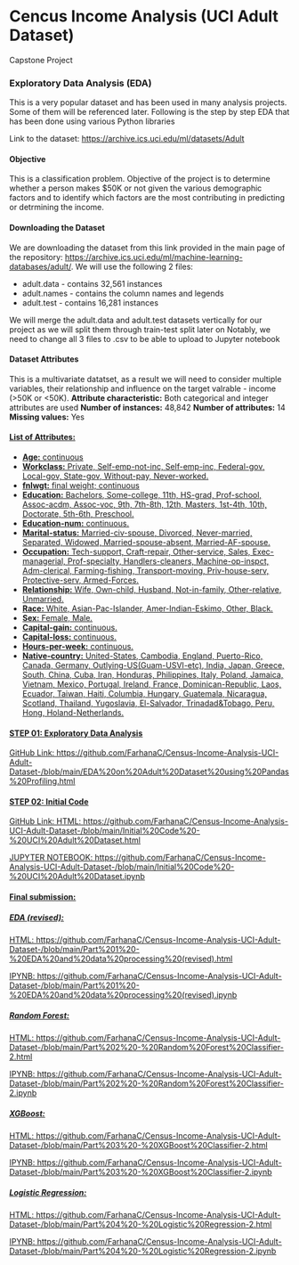 # Cencus Income Analysis (UCI Adult Dataset)
Capstone Project

### Exploratory Data Analysis (EDA)
This is a very popular dataset and has been used in many analysis projects. Some of them will be referenced later. Following is the step by step EDA that has been done using various Python libraries

Link to the dataset: https://archive.ics.uci.edu/ml/datasets/Adult

#### Objective
This is a classification problem. Objective of the project is to determine whether a person makes $50K or not given the various demographic factors and to identify which factors are the most contributing in predicting or detrmining the income.

#### Downloading the Dataset
We are downloading the dataset from this link provided in the main page of the repository: https://archive.ics.uci.edu/ml/machine-learning-databases/adult/. We will use the following 2 files:
* adult.data - contains 32,561 instances
* adult.names - contains the column names and legends
* adult.test - contains 16,281 instances

We will merge the adult.data and adult.test datasets vertically for our project as we will split them through train-test split later on
Notably, we need to change all 3 files to .csv to be able to upload to Jupyter notebook

#### Dataset Attributes
This is a multivariate datatset, as a result we will need to consider multiple variables, their relationship and influence on the target valrable - income (>50K or <50K).
**Attribute characteristic:** Both categorical and integer attributes are used
**Number of instances:** 48,842
**Number of attributes:** 14
**Missing values:** Yes

#### <u>List of Attributes:<u>
* **Age:** continuous
* **Workclass:** Private, Self-emp-not-inc, Self-emp-inc, Federal-gov, Local-gov, State-gov, Without-pay, Never-worked. 
* **fnlwgt:** final weight; continuous
* **Education:** Bachelors, Some-college, 11th, HS-grad, Prof-school, Assoc-acdm, Assoc-voc, 9th, 7th-8th, 12th, Masters, 1st-4th, 10th, Doctorate, 5th-6th, Preschool.
* **Education-num:** continuous.
* **Marital-status:** Married-civ-spouse, Divorced, Never-married, Separated, Widowed, Married-spouse-absent, Married-AF-spouse. 
* **Occupation:** Tech-support, Craft-repair, Other-service, Sales, Exec-managerial, Prof-specialty, Handlers-cleaners, Machine-op-inspct, Adm-clerical, Farming-fishing, Transport-moving, Priv-house-serv, Protective-serv, Armed-Forces.
* **Relationship:** Wife, Own-child, Husband, Not-in-family, Other-relative, Unmarried.
* **Race:** White, Asian-Pac-Islander, Amer-Indian-Eskimo, Other, Black. 
* **Sex:** Female, Male.
* **Capital-gain:** continuous.
* **Capital-loss:** continuous.
* **Hours-per-week:** continuous.
* **Native-country:** United-States, Cambodia, England, Puerto-Rico, Canada, Germany, Outlying-US(Guam-USVI-etc), India, Japan, Greece, South, China, Cuba, Iran, Honduras, Philippines, Italy, Poland, Jamaica, Vietnam, Mexico, Portugal, Ireland, France, Dominican-Republic, Laos, Ecuador, Taiwan, Haiti, Columbia, Hungary, Guatemala, Nicaragua, Scotland, Thailand, Yugoslavia, El-Salvador, Trinadad&Tobago, Peru, Hong, Holand-Netherlands.

#### STEP 01: Exploratory Data Analysis
GitHub Link: https://github.com/FarhanaC/Census-Income-Analysis-UCI-Adult-Dataset-/blob/main/EDA%20on%20Adult%20Dataset%20using%20Pandas%20Profiling.html

#### STEP 02: Initial Code
GitHub Link: 
HTML: https://github.com/FarhanaC/Census-Income-Analysis-UCI-Adult-Dataset-/blob/main/Initial%20Code%20-%20UCI%20Adult%20Dataset.html

JUPYTER NOTEBOOK: https://github.com/FarhanaC/Census-Income-Analysis-UCI-Adult-Dataset-/blob/main/Initial%20Code%20-%20UCI%20Adult%20Dataset.ipynb

#### Final submission:
##### EDA (revised): 
HTML: https://github.com/FarhanaC/Census-Income-Analysis-UCI-Adult-Dataset-/blob/main/Part%201%20-%20EDA%20and%20data%20processing%20(revised).html

IPYNB: https://github.com/FarhanaC/Census-Income-Analysis-UCI-Adult-Dataset-/blob/main/Part%201%20-%20EDA%20and%20data%20processing%20(revised).ipynb

##### Random Forest:
HTML: https://github.com/FarhanaC/Census-Income-Analysis-UCI-Adult-Dataset-/blob/main/Part%202%20-%20Random%20Forest%20Classifier-2.html

IPYNB: https://github.com/FarhanaC/Census-Income-Analysis-UCI-Adult-Dataset-/blob/main/Part%202%20-%20Random%20Forest%20Classifier-2.ipynb

##### XGBoost:
HTML: https://github.com/FarhanaC/Census-Income-Analysis-UCI-Adult-Dataset-/blob/main/Part%203%20-%20XGBoost%20Classifier-2.html

IPYNB: https://github.com/FarhanaC/Census-Income-Analysis-UCI-Adult-Dataset-/blob/main/Part%203%20-%20XGBoost%20Classifier-2.ipynb

##### Logistic Regression:
HTML: https://github.com/FarhanaC/Census-Income-Analysis-UCI-Adult-Dataset-/blob/main/Part%204%20-%20Logistic%20Regression-2.html

IPYNB: https://github.com/FarhanaC/Census-Income-Analysis-UCI-Adult-Dataset-/blob/main/Part%204%20-%20Logistic%20Regression-2.ipynb

